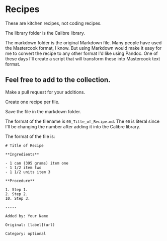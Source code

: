 # Recipes

These are kitchen recipes, not coding recipes.

The library folder is the Calibre library.

The markdown folder is the original Markdown file. Many people have used the Mastercook format, I know. But using Markdown would make it easy for me to convert the recipe to any other format I'd like using Pandoc. One of these days I'll create a script that will transform these into Mastercook text format.

## Feel free to add to the collection. 

Make a pull request for your additions.

Create one recipe per file. 

Save the file in the markdown folder.

The format of the filename is `00_Title_of_Recipe.md`. The `00` is literal since I'll be changing the number after adding it into the Calibre library.

The format of the file is:

```
# Title of Recipe

**Ingredients**

- 1 can (395 grams) item one
- 1 1/2 item two
- 1 1/2 units item 3

**Procedure**

1. Step 1.
2. Step 2.
10. Step 3.

-----

Added by: Your Name

Original: [label](url)

Category: optional
```
